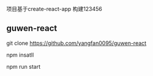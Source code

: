  项目基于create-react-app 构建123456

 ## guwen-react


git clone https://github.com/yangfan0095/guwen-react

npm insatll

npm run start
